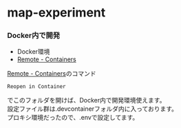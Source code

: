 # map-experiment
### Docker内で開発
* Docker環境
* [Remote - Containers](https://marketplace.visualstudio.com/items?itemName=ms-vscode-remote.remote-containers)

[Remote - Containers](https://marketplace.visualstudio.com/items?itemName=ms-vscode-remote.remote-containers)のコマンド
```
Reopen in Container
```
でこのフォルダを開けば、Docker内で開発環境使えます。  
設定ファイル群は.devcontainerフォルダ内に入っております。  
プロキシ環境だったので、.envで設定してます。